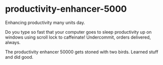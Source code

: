 # productivity-enhancer-5000

Enhancing productivity many units day. 

Do you type so fast that your computer goes to sleep productivity up on windows using scroll lock to caffeinate!
 Undercommit, orders delivered, always.
 
 
The productivity enhancer 50000 gets stoned with two birds. Learned stuff and did good.
